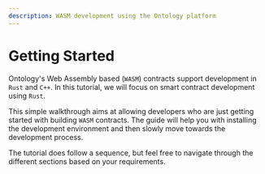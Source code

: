 ```yaml
---
description: WASM development using the Ontology platform
---
```


# Getting Started

Ontology's Web Assembly based \(`WASM`\) contracts support development in `Rust` and `C++`. In this tutorial, we will focus on smart contract development using `Rust`.

This simple walkthrough aims at allowing developers who are just getting started with building `WASM` contracts. The guide will help you with installing the development environment and then slowly move towards the development process.

The tutorial does follow a sequence, but feel free to navigate through the different sections based on your requirements.

